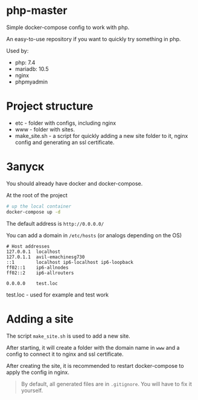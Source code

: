 # php-master
Simple docker-compose config to work with php.


An easy-to-use repository if you want to quickly try something in php.

Used by:

- php: 7.4
- mariadb: 10.5
- nginx
- phpmyadmin

# Project structure

- etc - folder with configs, including nginx
- www - folder with sites.
- make_site.sh - a script for quickly adding a new site folder to it, nginx config and generating an ssl certificate.

# Запуск

You should already have docker and docker-compose.

At the root of the project

```bash
# up the local container
docker-compose up -d
```
The default address is `http://0.0.0.0/`

You can add a domain in `/etc/hosts` (or analogs depending on the OS)

```
# Host addresses
127.0.0.1  localhost
127.0.1.1  avil-emachinesg730
::1        localhost ip6-localhost ip6-loopback
ff02::1    ip6-allnodes
ff02::2    ip6-allrouters

0.0.0.0    test.loc

```
test.loc - used for example and test work

# Adding a site

The script `make_site.sh` is used to add a new site.

After starting, it will create a folder with the domain name in `www` and a config to connect it to nginx and ssl certificate.

After creating the site, it is recommended to restart docker-compose to apply the config in nginx.

> By default, all generated files are in `.gitignore`. You will have to fix it yourself.


